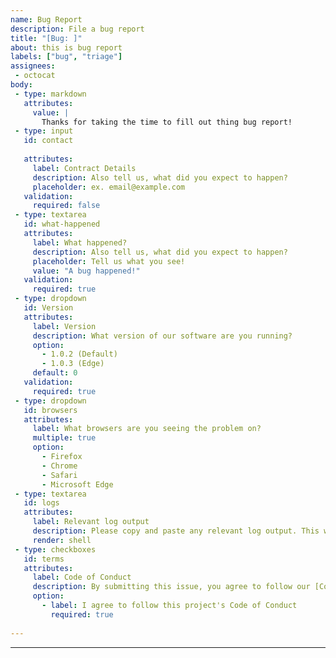 ```yaml
---
name: Bug Report
description: File a bug report
title: "[Bug: ]"
about: this is bug report
labels: ["bug", "triage"]
assignees: 
 - octocat
body:
 - type: markdown
   attributes:
     value: |
       Thanks for taking the time to fill out thing bug report!
 - type: input
   id: contact
   
   attributes:
     label: Contract Details
     description: Also tell us, what did you expect to happen?
     placeholder: ex. email@example.com
   validation:
     required: false
 - type: textarea
   id: what-happened
   attributes:
     label: What happened?
     description: Also tell us, what did you expect to happen?
     placeholder: Tell us what you see!
     value: "A bug happened!"
   validation:
     required: true
 - type: dropdown
   id: Version
   attributes:
     label: Version
     description: What version of our software are you running?
     option:
       - 1.0.2 (Default)
       - 1.0.3 (Edge)
     default: 0
   validation:
     required: true
 - type: dropdown
   id: browsers
   attributes:
     label: What browsers are you seeing the problem on?
     multiple: true
     option:
       - Firefox
       - Chrome
       - Safari
       - Microsoft Edge
 - type: textarea
   id: logs
   attributes:
     label: Relevant log output
     description: Please copy and paste any relevant log output. This will be automatically formatted into code, so no need for backtick.
     render: shell
 - type: checkboxes
   id: terms
   attributes:
     label: Code of Conduct
     description: By submitting this issue, you agree to follow our [Code of Conduct](htpps://example.com)
     option:
       - label: I agree to follow this project's Code of Conduct
         required: true
          
---
```




   
       
  

   
   
   
   
     
       
---





